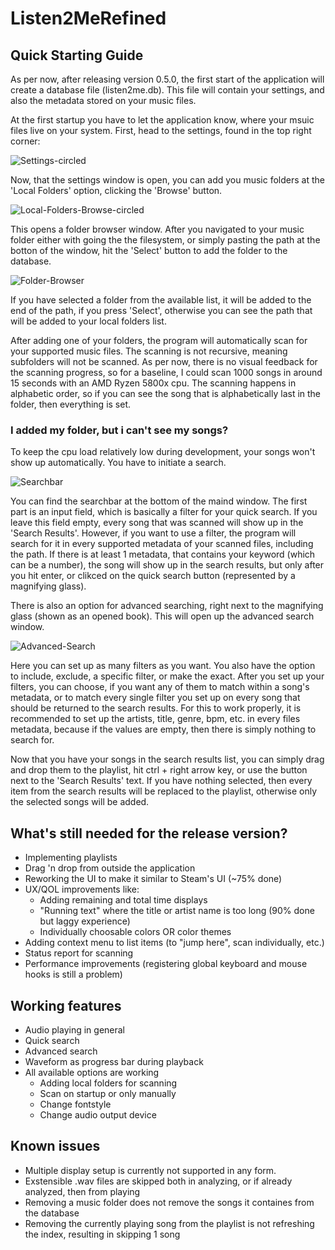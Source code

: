 # Listen2MeRefined

## Quick Starting Guide

As per now, after releasing version 0.5.0, the first start of the application will create a database file (listen2me.db). This file will contain your settings, and also the metadata stored on your music files.

At the first startup you have to let the application know, where your msuic files live on your system.
First, head to the settings, found in the top right corner:

![Settings-circled](https://user-images.githubusercontent.com/44247462/224454100-4d88627b-1715-4934-9d56-7eb43de0f74e.jpg)

Now, that the settings window is open, you can add you music folders at the 'Local Folders' option, clicking the 'Browse' button.

![Local-Folders-Browse-circled](https://user-images.githubusercontent.com/44247462/224454412-55b4d97b-ca4c-413b-8f08-08cfe7c11ca3.jpg)

This opens a folder browser window. After you navigated to your music folder either with going the the filesystem, or simply pasting the path at the botton of the window, hit the 'Select' button to add the folder to the database.

![Folder-Browser](https://user-images.githubusercontent.com/44247462/224454709-a69a6985-4fe0-4e5d-a137-c6634eaa9b92.jpg)

If you have selected a folder from the available list, it will be added to the end of the path, if you press 'Select', otherwise you can see the path that will be added to your local folders list. 

After adding one of your folders, the program will automatically scan for your supported music files. The scanning is not recursive, meaning subfolders will not be scanned. 
As per now, there is no visual feedback for the scanning progress, so for a baseline, I could scan 1000 songs in around 15 seconds with an AMD Ryzen 5800x cpu. The scanning happens in alphabetic order, so if you can see the song that is alphabetically last in the folder, then everything is set.

### I added my folder, but i can't see my songs?

To keep the cpu load relatively low during development, your songs won't show up automatically. You have to initiate a search.

![Searchbar](https://user-images.githubusercontent.com/44247462/224455658-d4b11a73-5393-4535-9b6a-37a1218092fd.jpg)

You can find the searchbar at the bottom of the maind window. The first part is an input field, which is basically a filter for your quick search. If you leave this field empty, every song that was scanned will show up in the 'Search Results'. However, if you want to use a filter, the program will search for it in every supported metadata of your scanned files, including the path. If there is at least 1 metadata, that contains your keyword (which can be a number), the song will show up in the search results, but only after you hit enter, or clikced on the quick search button (represented by a magnifying glass).

There is also an option for advanced searching, right next to the magnifying glass (shown as an opened book). This will open up the advanced search window.

![Advanced-Search](https://user-images.githubusercontent.com/44247462/224456586-8c2e9fc4-a1d7-40e8-a7dc-104a3ef3c36d.jpg)

Here you can set up as many filters as you want. You also have the option to include, exclude, a specific filter, or make the exact. After you set up your filters, you can choose, if you want any of them to match within a song's metadata, or to match every single filter you set up on every song that should be returned to the search results. For this to work properly, it is recommended to set up the artists, title, genre, bpm, etc. in every files metadata, because if the values are empty, then there is simply nothing to search for. 

Now that you have your songs in the search results list, you can simply drag and drop them to the playlist, hit ctrl + right arrow key, or use the button next to the 'Search Results' text. If you have nothing selected, then every item from the search results will be replaced to the playlist, otherwise only the selected songs will be added.

## What's still needed for the release version?

 - Implementing playlists
 - Drag 'n drop from outside the application
 - Reworking the UI to make it similar to Steam's UI (~75% done)
 - UX/QOL improvements like:
   - Adding remaining and total time displays
   - "Running text" where the title or artist name is too long (90% done but laggy experience)
   - Individually choosable colors OR color themes
 - Adding context menu to list items (to "jump here", scan individually, etc.)
 - Status report for scanning
 - Performance improvements (registering global keyboard and mouse hooks is still a problem)

## Working features

 - Audio playing in general
 - Quick search
 - Advanced search
 - Waveform as progress bar during playback
 - All available options are working
   - Adding local folders for scanning
   - Scan on startup or only manually
   - Change fontstyle
   - Change audio output device

## Known issues

 - Multiple display setup is currently not supported in any form.
 - Exstensible .wav files are skipped both in analyzing, or if already analyzed, then from playing
 - Removing a music folder does not remove the songs it containes from the database
 - Removing the currently playing song from the playlist is not refreshing the index, resulting in skipping 1 song
